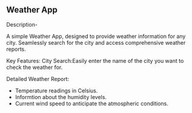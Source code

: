 

## Weather App

Description-

A simple Weather App, designed to provide weather information for any city. Seamlessly search for the city and access comprehensive weather reports.

Key Features:
City Search:Easily enter the name of the city you want to check the weather for.
  
Detailed Weather Report:
  - Temperature readings in Celsius.
  - Informtion about the humidity levels.  
  - Current wind speed to anticipate the atmospheric conditions.



